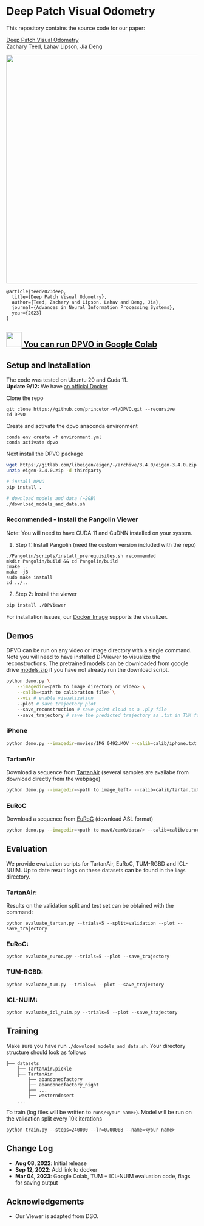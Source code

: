 # Deep Patch Visual Odometry
This repository contains the source code for our paper:

[Deep Patch Visual Odometry](https://arxiv.org/pdf/2208.04726.pdf)<br/>
Zachary Teed, Lahav Lipson, Jia Deng<br/>

[<img src="https://i.imgur.com/6ZQPbR1.png?1" width="600">](https://www.youtube.com/watch?v=e5wanf71YFs)

```
@article{teed2023deep,
  title={Deep Patch Visual Odometry},
  author={Teed, Zachary and Lipson, Lahav and Deng, Jia},
  journal={Advances in Neural Information Processing Systems},
  year={2023}
}
```
##  [<img src="https://i.imgur.com/QCojoJk.png" width="40"> You can run DPVO in Google Colab](https://colab.research.google.com/drive/1DRI1aHllMY5JO3oSW7HnytuEmasjokde?usp=sharing)

## Setup and Installation
The code was tested on Ubuntu 20 and Cuda 11.</br>
**Update 9/12:** We have [an official Docker](https://github.com/princeton-vl/DPVO_Docker)

Clone the repo
```
git clone https://github.com/princeton-vl/DPVO.git --recursive
cd DPVO
```
Create and activate the dpvo anaconda environment
```
conda env create -f environment.yml
conda activate dpvo
```

Next install the DPVO package
```bash
wget https://gitlab.com/libeigen/eigen/-/archive/3.4.0/eigen-3.4.0.zip
unzip eigen-3.4.0.zip -d thirdparty

# install DPVO
pip install .

# download models and data (~2GB)
./download_models_and_data.sh
```


### Recommended - Install the Pangolin Viewer
Note: You will need to have CUDA 11 and CuDNN installed on your system.

1. Step 1: Install Pangolin (need the custom version included with the repo)
```
./Pangolin/scripts/install_prerequisites.sh recommended
mkdir Pangolin/build && cd Pangolin/build
cmake ..
make -j8
sudo make install
cd ../..
```

2. Step 2: Install the viewer
```bash
pip install ./DPViewer
```

For installation issues, our [Docker Image](https://github.com/princeton-vl/DPVO_Docker) supports the visualizer.

## Demos
DPVO can be run on any video or image directory with a single command. Note you will need to have installed DPViewer to visualize the reconstructions. The pretrained models can be downloaded from google drive [models.zip](https://drive.google.com/file/d/1dRqftpImtHbbIPNBIseCv9EvrlHEnjhX/view?usp=sharing) if you have not already run the download script.


```bash
python demo.py \
    --imagedir=<path to image directory or video> \
    --calib=<path to calibration file> \
    --viz # enable visualization
    --plot # save trajectory plot
    --save_reconstruction # save point cloud as a .ply file
    --save_trajectory # save the predicted trajectory as .txt in TUM format
```

### iPhone
```bash
python demo.py --imagedir=movies/IMG_0492.MOV --calib=calib/iphone.txt --stride=5 --plot --viz
```

### TartanAir
Download a sequence from [TartanAir](https://theairlab.org/tartanair-dataset/) (several samples are availabe from download directly from the webpage)
```bash
python demo.py --imagedir=<path to image_left> --calib=calib/tartan.txt --stride=1 --plot --viz
```

### EuRoC
Download a sequence from [EuRoC](https://projects.asl.ethz.ch/datasets/doku.php?id=kmavvisualinertialdatasets) (download ASL format)
```bash
python demo.py --imagedir=<path to mav0/cam0/data/> --calib=calib/euroc.txt --stride=2 --plot --viz
```

## Evaluation
We provide evaluation scripts for TartanAir, EuRoC, TUM-RGBD and ICL-NUIM. Up to date result logs on these datasets can be found in the `logs` directory.

### TartanAir:
Results on the validation split and test set can be obtained with the command:
```
python evaluate_tartan.py --trials=5 --split=validation --plot --save_trajectory
```

### EuRoC:
```
python evaluate_euroc.py --trials=5 --plot --save_trajectory
```

### TUM-RGBD:
```
python evaluate_tum.py --trials=5 --plot --save_trajectory
```

### ICL-NUIM:
```
python evaluate_icl_nuim.py --trials=5 --plot --save_trajectory
```

## Training
Make sure you have run `./download_models_and_data.sh`. Your directory structure should look as follows

```Shell
├── datasets
    ├── TartanAir.pickle
    ├── TartanAir
        ├── abandonedfactory
        ├── abandonedfactory_night
        ├── ...
        ├── westerndesert
    ...
```

To train (log files will be written to `runs/<your name>`). Model will be run on the validation split every 10k iterations
```
python train.py --steps=240000 --lr=0.00008 --name=<your name>
```

## Change Log
* **Aug 08, 2022**: Initial release
* **Sep 12, 2022**: Add link to docker
* **Mar 04, 2023**: Google Colab, TUM + ICL-NUIM evaluation code, flags for saving output


## Acknowledgements
* Our Viewer is adapted from DSO.
